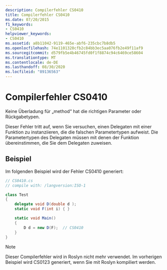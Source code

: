 ```yaml
---
description: Compilerfehler CS0410
title: Compilerfehler CS0410
ms.date: 07/20/2015
f1_keywords:
- CS0410
helpviewer_keywords:
- CS0410
ms.assetid: a8b11042-9119-465e-abf6-235cbc7b8db5
ms.openlocfilehash: 74e1101328cfb2c84bb3ec5aa076fb2e49f11af9
ms.sourcegitcommit: d579fb5e4b46745fd0f1f8874c94c6469ce58604
ms.translationtype: MT
ms.contentlocale: de-DE
ms.lasthandoff: 08/30/2020
ms.locfileid: "89136563"
---
```

# <a name="compiler-error-cs0410"></a>Compilerfehler CS0410

Keine Überladung für „method“ hat die richtigen Parameter oder Rückgabetypen.

 Dieser Fehler tritt auf, wenn Sie versuchen, einen Delegaten mit einer Funktion zu instanziieren, die die falschen Parametertypen aufweist. Die Parametertypen des Delegaten müssen mit denen der Funktion übereinstimmen, die Sie dem Delegaten zuweisen.

## <a name="example"></a>Beispiel

 Im folgenden Beispiel wird der Fehler CS0410 generiert:

```csharp
// CS0410.cs
// compile with: /langversion:ISO-1

class Test
{
    delegate void D(double d );
    static void F(int i) { }

    static void Main()
    {
        D d = new D(F);  // CS0410
    }
}
```

> [!NOTE]
> Dieser Compilerfehler wird in Roslyn nicht mehr verwendet. Im vorherigen Beispiel wird CS0123 generiert, wenn Sie mit Roslyn kompiliert werden.
